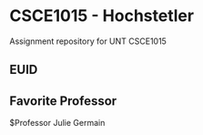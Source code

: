 # CSCE1015 - Hochstetler
Assignment repository for UNT CSCE1015
## EUID

## Favorite Professor
$Professor Julie Germain

